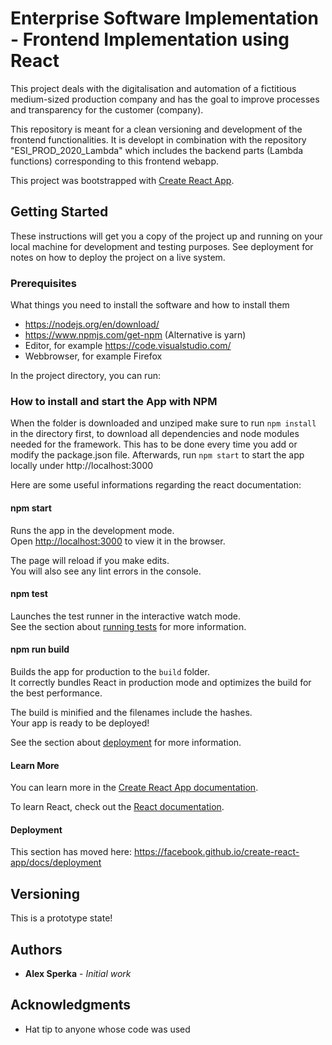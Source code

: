 # Enterprise Software Implementation - Frontend Implementation using React

This project deals with the digitalisation and automation of a fictitious medium-sized production company and has the goal to improve processes and transparency for the customer (company).

This repository is meant for a clean versioning and development of the frontend functionalities. It is developt in combination with the repository "ESI_PROD_2020_Lambda" which includes the backend parts (Lambda functions) corresponding to this frontend webapp.

This project was bootstrapped with [Create React App](https://github.com/facebook/create-react-app).

## Getting Started

These instructions will get you a copy of the project up and running on your local machine for development and testing purposes. See deployment for notes on how to deploy the project on a live system.

### Prerequisites

What things you need to install the software and how to install them
- https://nodejs.org/en/download/
- https://www.npmjs.com/get-npm (Alternative is yarn)
- Editor, for example https://code.visualstudio.com/
- Webbrowser, for example Firefox

In the project directory, you can run:

### How to install and start the App with NPM
When the folder is downloaded and unziped make sure to run `npm install` in the directory first, to download all dependencies and node modules needed for the framework. This has to be done every time you add or modify the package.json file.
Afterwards, run `npm start` to start the app locally under http://localhost:3000

Here are some useful informations regarding the react documentation:

#### npm start

Runs the app in the development mode.<br />
Open [http://localhost:3000](http://localhost:3000) to view it in the browser.

The page will reload if you make edits.<br />
You will also see any lint errors in the console.

#### npm test

Launches the test runner in the interactive watch mode.<br />
See the section about [running tests](https://facebook.github.io/create-react-app/docs/running-tests) for more information.

#### npm run build

Builds the app for production to the `build` folder.<br />
It correctly bundles React in production mode and optimizes the build for the best performance.

The build is minified and the filenames include the hashes.<br />
Your app is ready to be deployed!

See the section about [deployment](https://facebook.github.io/create-react-app/docs/deployment) for more information.

#### Learn More

You can learn more in the [Create React App documentation](https://facebook.github.io/create-react-app/docs/getting-started).

To learn React, check out the [React documentation](https://reactjs.org/).

#### Deployment

This section has moved here: https://facebook.github.io/create-react-app/docs/deployment

## Versioning

This is a prototype state!

## Authors

* **Alex Sperka** - *Initial work*


## Acknowledgments

* Hat tip to anyone whose code was used
